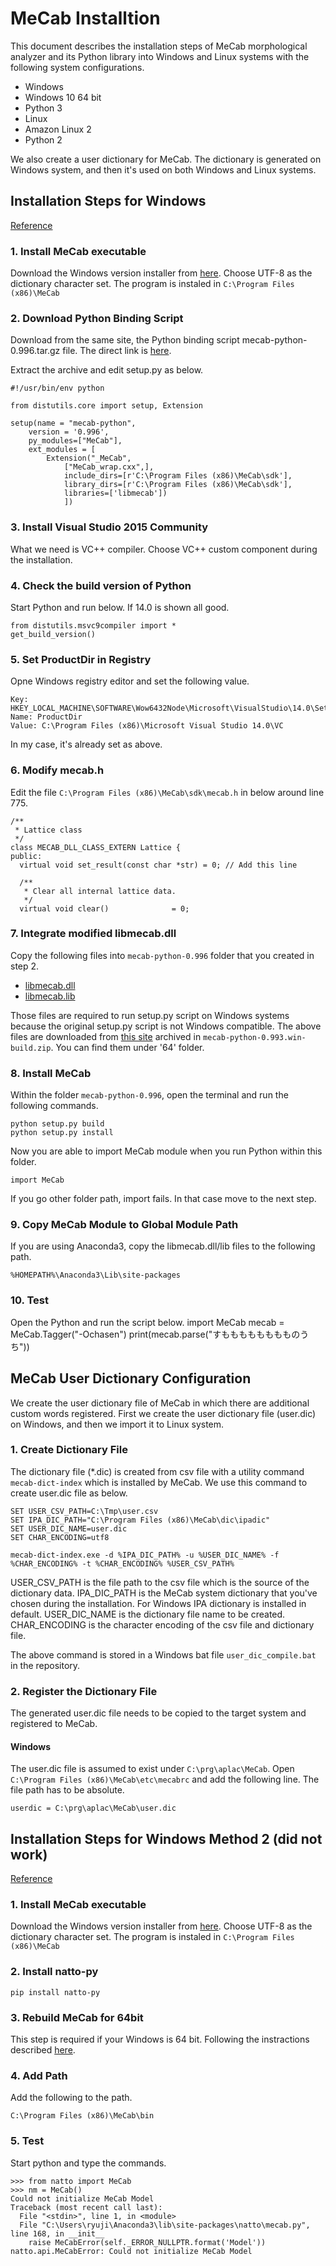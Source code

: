 # MeCab Installtion

This document describes the installation steps of MeCab morphological analyzer and its Python library into Windows and Linux systems with the following system configurations.

* Windows
 * Windows 10 64 bit
 * Python 3
* Linux
 * Amazon Linux 2
 * Python 2

We also create a user dictionary for MeCab. The dictionary is generated on Windows system, and then it's used on both Windows and Linux systems.

## Installation Steps for Windows
[Reference](https://qiita.com/satetsu007/items/187e5a3f0ed0b898b152)

### 1. Install MeCab executable
Download the Windows version installer from [here](http://taku910.github.io/mecab/#download).
Choose UTF-8 as the dictionary character set.
The program is instaled in ```C:\Program Files (x86)\MeCab```

### 2. Download Python Binding Script
Download from the same site, the Python binding script mecab-python-0.996.tar.gz file. The direct link is [here](https://drive.google.com/drive/folders/0B4y35FiV1wh7fjQ5SkJETEJEYzlqcUY4WUlpZmR4dDlJMWI5ZUlXN2xZN2s2b0pqT3hMbTQ).

Extract the archive and edit setup.py as below.
```
#!/usr/bin/env python

from distutils.core import setup, Extension

setup(name = "mecab-python",
    version = '0.996',
    py_modules=["MeCab"],
    ext_modules = [
        Extension("_MeCab",
            ["MeCab_wrap.cxx",],
            include_dirs=[r'C:\Program Files (x86)\MeCab\sdk'],
            library_dirs=[r'C:\Program Files (x86)\MeCab\sdk'],
            libraries=['libmecab'])
            ])
```

### 3. Install Visual Studio 2015 Community
What we need is VC++ compiler. Choose VC++ custom component during the installation.

### 4. Check the build version of Python
Start Python and run below. If 14.0 is shown all good.
```
from distutils.msvc9compiler import *
get_build_version()
```

### 5. Set ProductDir in Registry
Opne Windows registry editor and set the following value.
```
Key: HKEY_LOCAL_MACHINE\SOFTWARE\Wow6432Node\Microsoft\VisualStudio\14.0\Setup\VC
Name: ProductDir
Value: C:\Program Files (x86)\Microsoft Visual Studio 14.0\VC
```
In my case, it's already set as above.

### 6. Modify mecab.h
Edit the file ```C:\Program Files (x86)\MeCab\sdk\mecab.h``` in below around line 775.
```
/**
 * Lattice class
 */
class MECAB_DLL_CLASS_EXTERN Lattice {
public:
  virtual void set_result(const char *str) = 0; // Add this line

  /**
   * Clear all internal lattice data.
   */
  virtual void clear()              = 0;
```

### 7. Integrate modified libmecab.dll
Copy the following files into ```mecab-python-0.996``` folder that you created in step 2.
- [libmecab.dll](./win/libmecab.dll)
- [libmecab.lib](./win/libmecab.lib)

Those files are required to run setup.py script on Windows systems because the original setup.py script is not Windows compatible. The above files are downloaded from [this site](http://neu101.seesaa.net/article/272153413.html) archived in ```mecab-python-0.993.win-build.zip```. You can find them under '64' folder.
### 8. Install MeCab
Within the folder ```mecab-python-0.996```, open the terminal and run the following commands.
```
python setup.py build
python setup.py install
```
Now you are able to import MeCab module when you run Python within this folder.
```
import MeCab
```
If you go other folder path, import fails. In that case move to the next step.

### 9. Copy MeCab Module to Global Module Path
If you are using Anaconda3, copy the libmecab.dll/lib files to the following path.
```
%HOMEPATH%\Anaconda3\Lib\site-packages
```

### 10. Test
Open the Python and run the script below.
import MeCab
mecab = MeCab.Tagger("-Ochasen")
print(mecab.parse("すもももももももものうち"))

## MeCab User Dictionary Configuration
We create the user dictionary file of MeCab in which there are additional custom words registered. First we create the user dictionary file (user.dic) on Windows, and then we import it to Linux system.

### 1. Create Dictionary File
The dictionary file (*.dic) is created from csv file with a utility command ```mecab-dict-index``` which is installed by MeCab. We use this command to create user.dic file as below.
```
SET USER_CSV_PATH=C:\Tmp\user.csv
SET IPA_DIC_PATH="C:\Program Files (x86)\MeCab\dic\ipadic"
SET USER_DIC_NAME=user.dic
SET CHAR_ENCODING=utf8

mecab-dict-index.exe -d %IPA_DIC_PATH% -u %USER_DIC_NAME% -f %CHAR_ENCODING% -t %CHAR_ENCODING% %USER_CSV_PATH%
```
USER_CSV_PATH is the file path to the csv file which is the source of the dictionary data.
IPA_DIC_PATH is the MeCab system dictionary that you've chosen during the installation. For Windows IPA dictionary is installed in default.
USER_DIC_NAME is the dictionary file name to be created.
CHAR_ENCODING is the character encoding of the csv file and dictionary file.

The above command is stored in a Windows bat file ```user_dic_compile.bat``` in the repository.

### 2. Register the Dictionary File
The generated user.dic file needs to be copied to the target system and registered to MeCab.

#### Windows
The user.dic file is assumed to exist under ```C:\prg\aplac\MeCab```.
Open ```C:\Program Files (x86)\MeCab\etc\mecabrc``` and add the following line. The file path has to be absolute.
```
userdic = C:\prg\aplac\MeCab\user.dic
```



## Installation Steps for Windows Method 2 (did not work)
[Reference](https://qiita.com/buruzaemon/items/975027cea6371b2c5ec3)

### 1. Install MeCab executable
Download the Windows version installer from [here](http://taku910.github.io/mecab/#download).
Choose UTF-8 as the dictionary character set.
The program is instaled in ```C:\Program Files (x86)\MeCab```

### 2. Install natto-py
```
pip install natto-py
```

### 3. Rebuild MeCab for 64bit
This step is required if your Windows is 64 bit. Following the instractions described [here](https://github.com/buruzaemon/natto-py/wiki/64-Bit-Windows).

### 4. Add Path
Add the following to the path.
```
C:\Program Files (x86)\MeCab\bin
```

### 5. Test
Start python and type the commands.
```
>>> from natto import MeCab
>>> nm = MeCab()
Could not initialize MeCab Model
Traceback (most recent call last):
  File "<stdin>", line 1, in <module>
  File "C:\Users\ryuji\Anaconda3\lib\site-packages\natto\mecab.py", line 168, in __init__
    raise MeCabError(self._ERROR_NULLPTR.format('Model'))
natto.api.MeCabError: Could not initialize MeCab Model
```


